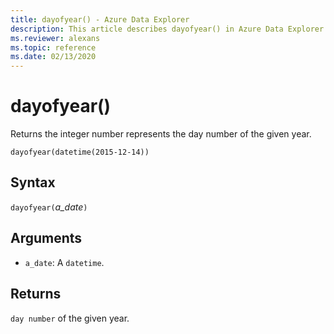 ```yaml
---
title: dayofyear() - Azure Data Explorer
description: This article describes dayofyear() in Azure Data Explorer.
ms.reviewer: alexans
ms.topic: reference
ms.date: 02/13/2020
---
```

# dayofyear()

Returns the integer number represents the day number of the given year.

```kusto
dayofyear(datetime(2015-12-14))
```

## Syntax

`dayofyear(`*a_date*`)`

## Arguments

* `a_date`: A `datetime`.

## Returns

`day number` of the given year.
